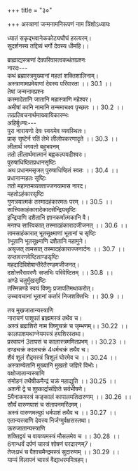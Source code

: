 +++
title = "३०"

+++
अस्त्राणां जन्मनामनिरूपणं नाम त्रिंशोऽध्यायः  
  
ध्यातं सकृद्भवानेककोट्यघौघं हरत्यरम्।  
सुदर्शनस्य तद्दिव्यं भर्गो देवस्य धीमहि।।  
  
ब्राह्माद्यस्त्राणां देवपरिवारत्वकथंताप्रश्नः  
नारदः---  
कथं ब्रह्मास्त्रमुख्यानां महतां शक्तिशालिनाम्।  
अस्त्राणामप्रमेयाणां देवस्य परिवारता ।। 30.1 ।।  
तेषां जन्मनामप्रश्नः  
कस्मादेतानि जातानि महास्त्राणि महेश्वर।  
अमीषां कानि नामानि तन्ममाचक्ष्व पृच्छतः ।। 30.2 ।।  
तत्प्रतिवचनार्थमाख्यायिकारम्भः  
अहिर्बुध्न्यः---  
पुरा नारायणो देवः स्वयमेव व्यवस्थितः।  
प्राक् सृष्टेर्न रतिं लेभे लीलोपकरणादृते ।। 30.3 ।।  
लीलार्थं भगवतो बहुभवनम्  
ततो लीलार्थमात्मानं बह्वकल्पयदीश्वरः।  
पुरुषाधिष्ठितप्रधानसृष्टिः  
अथ प्रधानमसृजत् पुरुषाधिष्ठितं स्वतः ।। 30.4 ।।  
प्रधानान्महतः सृष्टिः  
ततो महान्तमव्यक्ताज्जनयामास नारद।  
महतोऽहंकारसृष्टिः  
गुणत्रयात्मकं तस्मादहंकारमतः परम् ।। 30.5 ।।  
सात्त्विकाहंकारादेकादसेन्द्रियसृष्टिः  
इन्द्रियाणि दशैतानि ज्ञानकर्मात्मकानि वै।  
मनश्च सात्त्विकात् तस्मादहंकारादजीजनत् ।। 30.6 ।।  
तामसाहंकारात् भूतसूक्ष्माणां भूतानां च सृष्टिः  
1भूतानि भूतसूक्ष्माणि दशैतानि महामुने।  
असृजत् तामसात् तस्मादहंकाराज्जनार्दनः ।। 30.7 ।।  
सप्तावरणवेष्टिताण्डसृष्टिः  
महदादिविशेषान्तैरेतैरण्डमजीजनत्।  
दशोत्तरैरावरणैः सप्तभिः परिवेष्टितम् ।। 30.8 ।।  
अण्डे चतुर्मुखसृष्टिः  
तस्मिन्नण्डे स्वयं विष्णुः प्रजापतिमथाकरोत्।  
उच्चावचानां भूतानां कर्तारं निजशक्तिभिः ।। 30.9 ।।  

[^1]: जातानि A B C ; D omits three lines from here  
भगवच्छक्तिभूतस्य कालस्य सृष्टौ सहकारित्वम्  
हरिः स्वशक्तिरूपेण कालेन चसमन्वितः।  
महदादिषु सृज्येषु सृष्टिं चक्रे जगन्मयः ।। 30.10 ।।  
चतुर्मुखव्याजेन भगवतक एव विचित्रजगत्स्रष्टृत्वम्  
विष्णुर्ब्रह्मापदेशेन चिदचिन्मिश्रितं जगत्।  
विचित्रं जनयामास तत्तच्छक्तिसमन्वितः ।। 30.11 ।।  
वेदशब्देभ्य एव देवादीनां नामरूपव्याकरणम्  
वेदानालोच्य भूतानां देवादीनां यमः प्रभुः।  
नामरूपे च विविधे यथापूर्वमकल्पयत् ।। 30.12 ।।  
आप्तकामस्यापि स्रष्टृत्वोपपत्तिः  
2सर्वदावाप्तसकलकामोऽपि परमेश्वरः।  
जन्तुभिर्निजसृष्टैश्च लीलारसमथान्वभूत् ।। 30.13 ।।  
भगवत एव पालकत्वम्  
अनालोच्यैव जगतां त्रातारमपरं हरिः।  
स्वयमेवांशरूपेण पालयत्यखिलं जगत् ।। 30.14 ।।  
दुष्टनिरसनं विना पालनस्याशक्यत्वम्  
दैतेयानां दानवानामन्तरेण निबर्हणम्।  
न शक्यते पालयितुं सदेवासुरमानवम् ।। 30.15 ।।  

[^2]: सर्वदावाप्तकामोऽपि भगवान् परमेश्वरः D  
दुष्टनिबर्हणाय भगवत एव चक्रात्मनावस्थानम्  
अतश्च भगवान् विष्णुश्चक्ररूपी व्यवस्थितः।  
हन्यन्ते तेन चक्रेण विश्वे दैतेयदानवाः ।। 30.16 ।।  
देवादीनां सुदर्शनधारणासामर्थ्यम्  
देवादीनां सुराणां च विशेषाच्च महीक्षिताम्।  
न शक्यते धारयितुं सुदर्शनमनुत्तमम् ।। 30.17 ।।  
शस्त्रास्त्ररूपेण तस्य विभागः  
अतस्तेषां विभक्तानि विविधानि बहूनि च।  
अस्त्राणि शस्त्रजातानि शत्रुनाशाय नारद ।। 30.18 ।।  
भगवदात्मकात् सुदर्शनादस्त्राणामुत्पत्तिः  
अस्त्राणि तानि निर्जग्मुर्विष्णुरूपत् सुदर्शनात्।  
अमोघानि ततोऽस्त्राणि भीषणानि महान्ति च ।। 30.19 ।।  
प्रजाः स्रष्टुं मनश्चक्रे चक्ररूपी जगत्पतिः।  
स्रष्टुमस्त्राणि सर्वाणि स्वस्माद्रूपान्महामुने ।। 30.20 ।।  
तस्माद्देवो भीममापद्य चोग्रं  
रूपं पिङ्गं पिङ्गलावृत्तनेत्रम्।  
दंष्ट्रानिर्यत्पावकप्लुष्टकाष्ठं  
भीमं केशैः पिङ्गलैर्विद्युदाभैः ।। 30.21 ।।  
  
तत्र मुखजातान्यस्त्राणि  
नारायणं पाशुपतं ब्राह्ममस्त्रं तथैव च।  
अस्त्रं ब्रह्मशिरो नाम विष्णुचक्रं च जृम्भणम्।। 30.22 ।।  
कालपाशमथाग्नेयमस्त्रं हयशिरस्तथा।  
प्रस्वापनं 3तापसं च कालास्त्रममितप्रभम् ।। 30.23 ।।  
दण्डचक्रं कालचक्रं 4धर्मचक्रं तथैव च।  
शैवं शूलं रौद्रमस्त्रं त्रिशूलं घोरमेव च ।। 30.24 ।।  
अस्त्राण्येतानि मुख्यानि मुखतो जज्ञिरे विभोः।  
वक्षोजातान्यस्त्राणि  
संमोहनं तथैषीकमैन्द्रं चक्रं महाद्युति ।। 30.25 ।।  
अशनी द्वे च शुष्कार्द्रासंज्ञिते सर्वभीषणे।  
5पैनाकमस्त्रं कङ्कालं कापालमतिदारुणम् ।। 30.26 ।।  
सौर्यं वारुणपाशं च संतापनमरिंदमम्।  
अस्त्रं वारुणमत्युग्रं धर्मपाशं तथैव च ।। 30.27 ।।  
एतान्यस्त्राणि देवस्य निर्जग्मुर्वक्षसस्तथा।  
ऊरुजातान्यस्त्राणि  
शक्तिद्वयं च वायव्यमस्त्रं मौसलमेव च ।। 30.28 ।।  
6गान्धर्वं दर्पणं चास्त्रं शोषणं परदारणम्7।  
तेजःप्रभं च पैशाचमैन्द्रमस्त्रं सुदारुणम् ।। 30.29 ।।  
याम्यं विलापनं चास्त्रं वैद्याधरममित्रहम्।  

[^3]: तामसं B C D; स्वापनं E  

[^4]: धर्मचक्रमथापरम् D  

[^5]: वैनायकास्त्रं D  

[^6]: गन्धर्वतर्पणं B C  

[^7]: दारुणम्  
कङ्कणीं मोदकीं चैव शिखरं क्रौञ्चमेव च ।। 30.30 ।।  
एतानि जनयामास निजोर्वेरुरुविक्रमः।  
पादजातान्यस्त्राणि  
असिरत्नं प्रशमनं कन्दर्पदयितं तथा ।। 30.31 ।।  
मदनं सौमनं चास्त्रं सत्यं संवर्तनं तथा।  
मायाधरं च सोमास्त्रं त्वाष्ट्रं शीतेषुमेव च ।। 30.32 ।।  
भगास्त्रमस्त्राण्येतानि पद्भ्यां जातानि नारद।  
अपराङ्गजातान्युपसंहारास्त्राणि  
8संदामनं सत्यवन्तं 9धरणं धृष्टमेव च ।। 30.33 ।।  
भृशाश्वतनयं चैव सत्यकीर्तिं तथैव च।  
मोहनं 10रभसास्त्रं च 11सर्वनाहं पराङ्मुखम् ।। 30.34 ।।  
जृम्भकं प्रतिहारं च तथा वरणमुत्तमम्।  
अवाङ्मुखं धनं धान्यं वृषाक्षं कामरूपकम् ।। 30.35 ।।  
दृढनाहं कामरुचिं सुनाभं मकरं तथा।  
दशाक्षं वृत्तिमन्तं च दशवक्त्रं तथापरम् ।। 30.36 ।।  
रुचिरं दशशीर्षं च योगं धरममित्रहम्12।  
13अनिद्रं मकरं चैव 14भोक्तारं कङ्कणीं तथा ।। 30.37 ।।  

[^8]: सदमानं A B; सदामनं D  

[^9]: धारणं B C E; वरणं D  

[^10]: भासमस्त्रं च D  
11सर्वनाभं D सर्वनागं B C  

[^12]: अमित्रजम् D  

[^13]: अनित्यं D  

[^14]: भेत्तारं D  
शतोदरं सौमनसं पद्मनाभं तथैव च।  
महानाभं प्रमथनं ज्यौतिषं 15क्रथनं तथा ।। 30.38 ।।  
त्रैराशिं सार्चिमालिं च 16विमलां धृतिकां तथा।  
17सृष्टिं तथा 18विषामास्त्रं 19सुध्याताहं तथैव च ।। 30.39 ।।  
विधूतं कृशनं चैव लक्षाक्षं कर्शनं तथा।  
उपसंहाररूपाणि सर्वाण्यस्त्राण्यमूनि वै।  
जनयामास देवोऽसौ स्वापराङ्गात् परंतपः ।। 30.40 ।।  
अध्यायार्थनिगमनम्  
एवमुक्तानि नामानि जन्मान्यापि च नारद।  
अस्त्राणामपि माहात्म्यं यन्त्रस्यास्य समासतः ।। 30.41 ।।  
इति श्रीपाञ्चरात्रे तन्त्ररहस्ये अहिर्बुध्न्यसंहितायाम् अस्त्राणां जन्मनामनिरूपणं नाम त्रिंशोऽध्यायः  
आदितः श्लोकाः 1825  
  

[^15]: शमकं D  

[^16]: विमलावृत्तिकां D  

[^17]: D omits two lines from here  

[^18]: सुषामास्त्रं E.  

[^19]:  संध्याताहं B C.